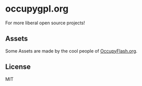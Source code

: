 # occupygpl.org

For more liberal open source projects!

## Assets

Some Assets are made by the cool people of [OccupyFlash.org](http://occupyflash.org).

## License

MIT
